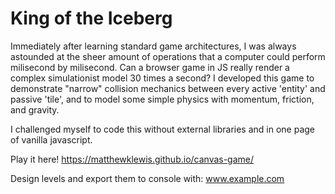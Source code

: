 # King of the Iceberg

Immediately after learning standard game architectures, I was always astounded at the sheer amount of operations that a computer could perform milisecond by milisecond. Can a browser game in JS really render a complex simulationist model 30 times a second?
I developed this game to demonstrate "narrow" collision mechanics between every active 'entity' and passive 'tile', and to model some simple physics with momentum, friction, and gravity.

I challenged myself to code this without external libraries and in one page of vanilla javascript.

Play it here!
https://matthewklewis.github.io/canvas-game/

Design levels and export them to console with:
www.example.com
